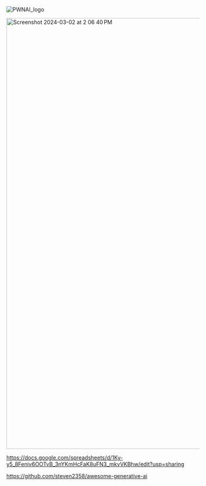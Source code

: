 ![PWNAI_logo](https://github.com/NoDataFound/PwnAI/assets/3261849/097345e6-ba50-46a1-9d2c-01de927a8112)


<img width="1122" alt="Screenshot 2024-03-02 at 2 06 40 PM" src="https://github.com/NoDataFound/PwnAI/assets/3261849/ff1e2dff-5fe5-49e8-8060-7d66205eb088">

https://docs.google.com/spreadsheets/d/1Ky-y5_8Feniv6OOTvB_3nYKmHcFaK8uFN3_mkvVKBhw/edit?usp=sharing 

https://github.com/steven2358/awesome-generative-ai
